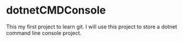 # dotnetCMDConsole
This my first project to learn git. I will use this project to store a dotnet command line console project.
